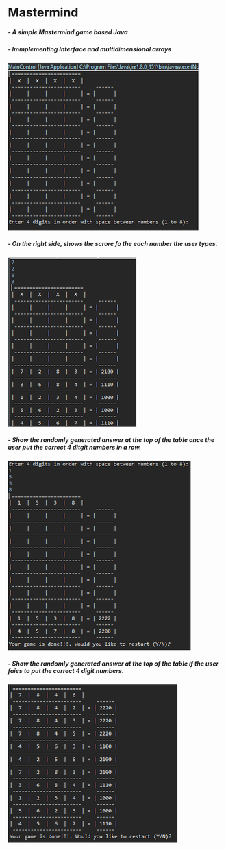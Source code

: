 # Mastermind
##### - A simple Mastermind game based Java
##### - Immplementing Interface and multidimensional arrays
![The Game Start](./gameStart.PNG)

##### - On the right side, shows the scrore fo the each number the user types.
![Score](./score.PNG)

##### - Show the randomly generated answer at the top of the table once the user put the correct 4 ditgit numbers in a row.
![Success](./success.PNG)

##### - Show the randomly generated answer at the top of the table if the user faies to put the correct 4 digit numbers.
![Success](./Fail.PNG)
